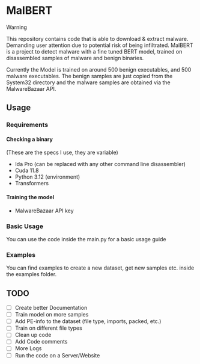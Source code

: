 # MalBERT
> [!WARNING]  
> This repository contains code that is able to download & extract malware. Demanding user attention due to potential risk of being infiltrated.
MalBERT is a project to detect malware with a fine tuned BERT model, trained on disassembled samples of malware and benign binaries.

Currently the Model is trained on around 500 benign executables, and 500 malware executables. The benign samples are just copied from the System32 directory and the malware samples are obtained via the MalwareBazaar API. 
## Usage
### Requirements
#### Checking a binary
(These are the specs I use, they are variable)
- Ida Pro (can be replaced with any other command line disassembler)
- Cuda 11.8
- Python 3.12 (environment)
- Transformers
#### Training the model 
- MalwareBazaar API key
### Basic Usage
You can use the code inside the main.py for a basic usage guide
### Examples
You can find examples to create a new dataset, get new samples etc. inside the examples folder.

## TODO
- [ ] Create better Documentation
- [ ] Train model on more samples
- [ ] Add PE-info to the dataset (file type, imports, packed, etc.)
- [ ] Train on different file types
- [ ] Clean up code
- [ ] Add Code comments
- [ ] More Logs
- [ ] Run the code on a Server/Website
